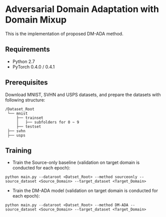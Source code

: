 # Adversarial Domain Adaptation with Domain Mixup

This is the implementation of proposed DM-ADA method.

## Requirements

* Python 2.7
* PyTorch 0.4.0 / 0.4.1

## Prerequisites

Download MNIST, SVHN and USPS datasets, and prepare the datasets with following structure:
```
/Dataset_Root
 └── mnist
     ├── trainset
     │   ├── subfolders for 0 ~ 9
     ├── testset
 ├── svhn
 ├── usps
```

## Training

* Train the Source-only baseline (validation on target domain is conducted for each epoch): 
```
python main.py --dataroot <Datset_Root> --method sourceonly --source_dataset <Source_Domain> --target_dataset <Target_Domain> 
```

* Train the DM-ADA model (validation on target domain is conducted for each epoch): 
```
python main.py --dataroot <Datset_Root> --method DM-ADA --source_dataset <Source_Domain> --target_dataset <Target_Domain> 
```
